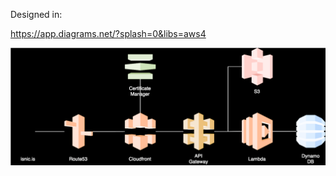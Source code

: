 Designed in:

https://app.diagrams.net/?splash=0&libs=aws4

![Architecture](nakom.is%20architecture.drawio.svg)


